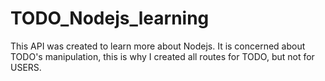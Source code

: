 # TODO_Nodejs_learning

This API was created to learn more about Nodejs. It is concerned about TODO's manipulation, this is why I created all routes for TODO, but not for USERS.
